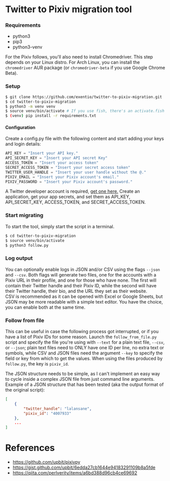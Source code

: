 # Twitter to Pixiv migration tool

### Requirements
* python3
* pip3
* python3-venv

For the Pixiv follows, you'll also need to install Chromedriver. This step
depends on your Linux distro. For Arch Linux, you can install the `chromedriver`
AUR package (or `chromedriver-beta` if you use Google Chrome Beta).

### Setup
```bash
$ git clone https://github.com/exentio/twitter-to-pixiv-migration.git
$ cd twitter-to-pixiv-migration
$ python3 -m venv venv
$ source venv/bin/activate # If you use fish, there's an activate.fish file too
$ (venv) pip install -r requirements.txt
```

#### Configuration
Create a config.py file with the following content and start adding your
keys and login details:

```python
API_KEY = "Insert your API key."
API_SECRET_KEY = "Insert your API secret Key"
ACCESS_TOKEN = "Insert your access token"
SECRET_ACCESS_TOKEN = "Insert your secret access token"
TWITTER_USER_HANDLE = "Insert your user handle without the @."
PIXIV_EMAIL = "Insert your Pixiv account's email."
PIXIV_PASSWORD = "Insert your Pixiv account's password."

```

A Twitter developer account is required, [get one here.](https://developer.twitter.com/en/portal/petition/essential/basic-info)
Create an application, get your app secrets, and set them as API_KEY,
API_SECRET_KEY, ACCESS_TOKEN, and SECRET_ACCESS_TOKEN.  

### Start migrating
To start the tool, simply start the script in a terminal.

```bash
$ cd twitter-to-pixiv-migration
$ source venv/bin/activate
$ python3 follow.py
```

### Log output
You can optionally enable logs in JSON and/or CSV using the flags `--json` and
`--csv`. Both flags will generate two files, one for the accounts with a Pixiv
URL in their profile, and one for those who have none. The first will contain
their Twitter handle and their Pixiv ID, while the second will have their
Twitter handle, their bio, and the URL they set as their website.  
CSV is recommended as it can be opened with Excel or Google Sheets, but JSON
may be more readable with a simple text editor. You have the choice, you can
enable both at the same time.  

### Follow from file
This can be useful in case the following process got interrupted, or if you
have a list of Pixiv IDs for some reason. Launch the `follow_from_file.py`
script and specify the file you're using with `--text` for a plain text file,
 `--csv`, or `--json`; plain text files need to ONLY have one ID per line, no
extra text or symbols, while CSV and JSON files need the argument `--key` to
specify the field or key from which to get the values. When using the files
produced by `follow.py`, the key is `pixiv_id`.  

The JSON structure needs to be simple, as I can't implement an easy way to
cycle inside a complex JSON file from just command line arguments.  
Example of a JSON structure that has been tested (aka the output format of the
original script):
```json
[
    {
        "twitter_handle": "lalansane",
        "pixiv_id": "4007933"
    },
    ...
]
```

# References
* https://github.com/upbit/pixivpy
* https://gist.github.com/upbit/6edda27cb1644e94183291109b8a5fde
* https://qiita.com/perlverity/items/a6bd388d96cb4ce69692
